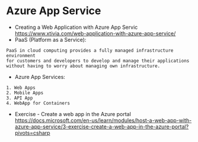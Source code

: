 # Azure App Service
- Creating a Web Application with Azure App Servic 
https://www.xtivia.com/web-application-with-azure-app-service/
- PaaS (Platform as a Service): 
```
PaaS in cloud computing provides a fully managed infrastructure environment 
for customers and developers to develop and manage their applications 
without having to worry about managing own infrastructure. 
```
- Azure App Services:
```
1. Web Apps
2. Mobile Apps
3. API App
4. WebApp for Containers
```
- Exercise - Create a web app in the Azure portal
https://docs.microsoft.com/en-us/learn/modules/host-a-web-app-with-azure-app-service/3-exercise-create-a-web-app-in-the-azure-portal?pivots=csharp

